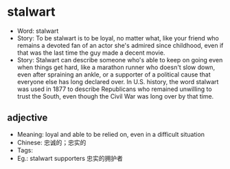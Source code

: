 # stalwart

- Word: stalwart
- Story: To be stalwart is to be loyal, no matter what, like your friend who remains a devoted fan of an actor she's admired since childhood, even if that was the last time the guy made a decent movie.
- Story: Stalwart can describe someone who's able to keep on going even when things get hard, like a marathon runner who doesn't slow down, even after spraining an ankle, or a supporter of a political cause that everyone else has long declared over. In U.S. history, the word stalwart was used in 1877 to describe Republicans who remained unwilling to trust the South, even though the Civil War was long over by that time.

## adjective

- Meaning: loyal and able to be relied on, even in a difficult situation
- Chinese: 忠诚的；忠实的
- Tags: 
- Eg.: stalwart supporters 忠实的拥护者

